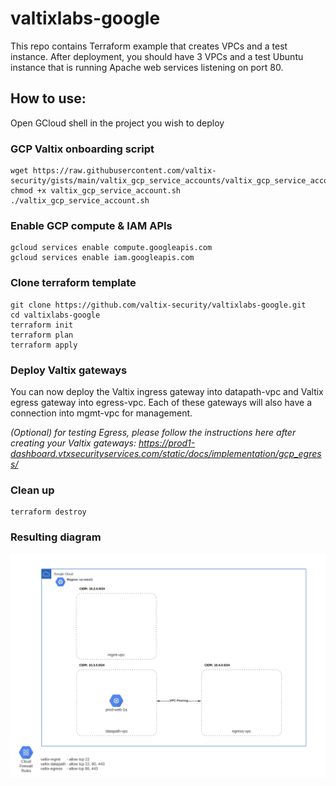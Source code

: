 # valtixlabs-google
This repo contains Terraform example that creates VPCs and a test instance.  After deployment, you should have 3 VPCs and a test Ubuntu instance that is running Apache web services listening on port 80.

## How to use:

Open GCloud shell in the project you wish to deploy<br>

### GCP Valtix onboarding script
```
wget https://raw.githubusercontent.com/valtix-security/gists/main/valtix_gcp_service_accounts/valtix_gcp_service_account.sh
chmod +x valtix_gcp_service_account.sh
./valtix_gcp_service_account.sh
```

### Enable GCP compute & IAM APIs
```
gcloud services enable compute.googleapis.com
gcloud services enable iam.googleapis.com
```

### Clone terraform template
```
git clone https://github.com/valtix-security/valtixlabs-google.git
cd valtixlabs-google
terraform init
terraform plan
terraform apply
```

### Deploy Valtix gateways
You can now deploy the Valtix ingress gateway into datapath-vpc and Valtix egress gateway into egress-vpc.  Each of these gateways will also have a connection into mgmt-vpc for management.<br>

*(Optional) for testing Egress, please follow the instructions here after creating your Valtix gateways:
https://prod1-dashboard.vtxsecurityservices.com/static/docs/implementation/gcp_egress/*

### Clean up
```
terraform destroy
```
### Resulting diagram
<img src="https://raw.githubusercontent.com/valtix-security/valtixlabs-google/master/ValtixLabs-Google-diag.png">
